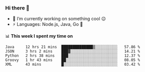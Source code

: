 ### Hi there 👋

<!--
**nodejh/nodejh** is a ✨ _special_ ✨ repository because its `README.md` (this file) appears on your GitHub profile.

Here are some ideas to get you started:

- 🔭 I’m currently working on ...
- 🌱 I’m currently learning ...
- 👯 I’m looking to collaborate on ...
- 🤔 I’m looking for help with ...
- 💬 Ask me about ...
- 📫 How to reach me: ...
- 😄 Pronouns: ...
- ⚡ Fun fact: ...
-->

- 🔭 I’m currently working on something cool :wink:
- ⚡ Languages: Node.js, Java, Go :thought_balloon:

📊 **This week I spent my time on**

<!--START_SECTION:waka-->
```text
Java     12 hrs 21 mins  ██████████████▒░░░░░░░░░░   57.86 % 
JSON     3 hrs 2 mins    ███▓░░░░░░░░░░░░░░░░░░░░░   14.21 % 
Python   2 hrs 38 mins   ███░░░░░░░░░░░░░░░░░░░░░░   12.37 % 
Groovy   1 hr 43 mins    ██░░░░░░░░░░░░░░░░░░░░░░░   08.05 % 
XML      43 mins         █░░░░░░░░░░░░░░░░░░░░░░░░   03.42 % 
```
<!--END_SECTION:waka-->


<!--
:traffic_light: **Visitors**

![visitors](https://visitor-badge.glitch.me/badge?page_id=nodejh.nodejh)
-->
